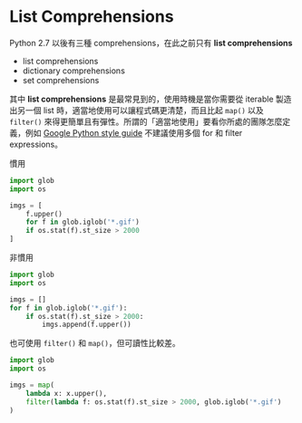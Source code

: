 # List Comprehensions

Python 2.7 以後有三種 comprehensions，在此之前只有 **list comprehensions**
* list comprehensions
* dictionary comprehensions
* set comprehensions

其中 **list comprehensions** 是最常見到的，使用時機是當你需要從 iterable 製造出另一個 list 時，適當地使用可以讓程式碼更清楚，而且比起 `map()` 以及 `filter()` 來得更簡單且有彈性。所謂的「適當地使用」要看你所處的團隊怎麼定義，例如 [Google Python style guide](https://google-styleguide.googlecode.com/svn/trunk/pyguide.html?showone=List_Comprehensions#List_Comprehensions) 不建議使用多個 for 和 filter expressions。

慣用

```python
import glob
import os

imgs = [
    f.upper()
    for f in glob.iglob('*.gif')
    if os.stat(f).st_size > 2000
]
```

非慣用

```python
import glob
import os

imgs = []
for f in glob.iglob('*.gif'):
    if os.stat(f).st_size > 2000:
        imgs.append(f.upper())
```

也可使用 `filter()` 和 `map()`，但可讀性比較差。

```python
import glob
import os

imgs = map(
	lambda x: x.upper(),
    filter(lambda f: os.stat(f).st_size > 2000, glob.iglob('*.gif')
)
```
